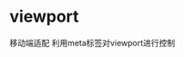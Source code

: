# viewport
移动端适配
利用meta标签对viewport进行控制

<meta id="viewport" name="viewport" content="width=device-width; initial-scale=1.0; maximum-scale=1; user-scalable=no;">
